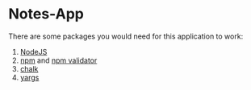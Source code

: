 # Notes-App
There are some packages you would need for this application to work:
1. [NodeJS](https://nodejs.org/dist/latest-v11.x/docs/api/)
2. [npm](https://www.npmjs.com/) and [npm validator](https://www.npmjs.com/package/validator)
3. [chalk](https://www.npmjs.com/package/chalk)
4. [yargs](https://www.npmjs.com/package/yargs)

